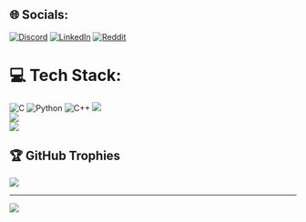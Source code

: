 
## 🌐 Socials:
[![Discord](https://img.shields.io/badge/Discord-%237289DA.svg?logo=discord&logoColor=white)](https://discord.gg/https://www.discord.com/users/cosmos4224) [![LinkedIn](https://img.shields.io/badge/LinkedIn-%230077B5.svg?logo=linkedin&logoColor=white)](https://linkedin.com/in/https://www.linkedin.com/in/dhyeymendpara/) [![Reddit](https://img.shields.io/badge/Reddit-%23FF4500.svg?logo=Reddit&logoColor=white)](https://reddit.com/user/https://www.reddit.com/user/Zealousideal_Ant9887/) 

# 💻 Tech Stack:
![C](https://img.shields.io/badge/c-%2300599C.svg?style=for-the-badge&logo=c&logoColor=white) ![Python](https://img.shields.io/badge/python-3670A0?style=for-the-badge&logo=python&logoColor=ffdd54) ![C++](https://img.shields.io/badge/c++-%2300599C.svg?style=for-the-badge&logo=c%2B%2B&logoColor=white) 
![](https://github-readme-stats.vercel.app/api?username=ComradeCosmos&theme=radical&hide_border=false&include_all_commits=true&count_private=true)<br/>
![](https://nirzak-streak-stats.vercel.app/?user=ComradeCosmos&theme=radical&hide_border=false)<br/>
![](https://github-readme-stats.vercel.app/api/top-langs/?username=ComradeCosmos&theme=radical&hide_border=false&include_all_commits=true&count_private=true&layout=compact)

## 🏆 GitHub Trophies
![](https://github-profile-trophy.vercel.app/?username=ComradeCosmos&theme=radical&no-frame=true&no-bg=false&margin-w=4)

---
[![](https://visitcount.itsvg.in/api?id=ComradeCosmos&icon=0&color=12)](https://visitcount.itsvg.in)

<!-- Proudly created with GPRM ( https://gprm.itsvg.in ) -->
